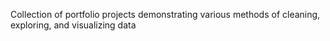 Collection of portfolio projects demonstrating various methods of cleaning, exploring, and visualizing data
